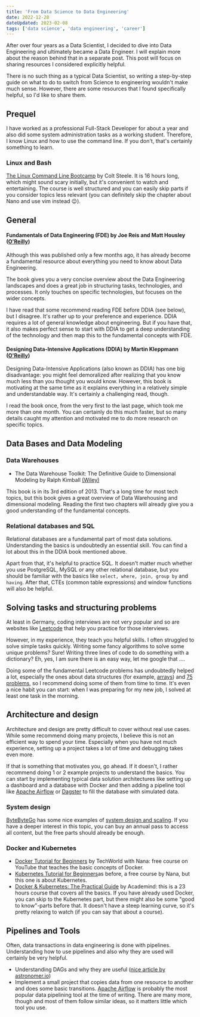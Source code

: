 ```yaml
---
title: 'From Data Science to Data Engineering'
date: 2022-12-28
dateUpdated: 2023-02-08
tags: ['data science', 'data engineering', 'career']
---
```


After over four years as a Data Scientist, I decided to dive into Data Engineering and ultimately became a Data Engineer. I will explain more about the reason behind that in a separate post. This post will focus on sharing resources I considered explicitly helpful.

There is no such thing as a typical Data Scientist, so writing a step-by-step guide on what to do to switch from Science to engineering wouldn't make much sense. However, there are some resources that I found specifically helpful, so I'd like to share them.

## Prequel

I have worked as a professional Full-Stack Developer for about a year and also did some system administration tasks as a working student. Therefore, I know Linux and how to use the command line. If you don't, that's certainly something to learn.

### Linux and Bash

[The Linux Command Line Bootcamp](https://www.udemy.com/course/the-linux-command-line-bootcamp/learn/lecture/26371502?start=0#overview) by Colt Steele. It is 16 hours long, which might sound scary initially, but it's convenient to watch and entertaining. The course is well structured and you can easily skip parts if you consider topics less relevant (you can definitely skip the chapter about Nano and use vim instead 😉).

## General

#### Fundamentals of Data Engineering (FDE) by Joe Reis and Matt Housley ([O'Reilly](https://www.oreilly.com/library/view/fundamentals-of-data/9781098108298/))

Although this was published only a few months ago, it has already become a fundamental resource about everything you need to know about Data Engineering.

The book gives you a very concise overview about the Data Engineering landscapes and does a great job in structuring tasks, technologies, and processes. It only touches on specific technologies, but focuses on the wider concepts.

I have read that some recommend reading FDE before DDIA (see below), but I disagree. It's rather up to your preference and experience. DDIA requires a lot of general knowledge about engineering. But if you have that, it also makes perfect sense to start with DDIA to get a deep understanding of the technology and then map this to the fundamental concepts with FDE.

#### Designing Data-Intensive Applications (DDIA) by Martin Kleppmann ([O'Reilly](https://learning.oreilly.com/library/view/-/9781491903063/))

Designing Data-Intensive Applications (also known as DDIA) has one big disadvantage: you might feel demoralized after realizing that you know much less than you thought you would know. However, this book is motivating at the same time as it explains everything in a relatively simple and understandable way. It's certainly a challenging read, though.

I read the book once, from the very first to the last page, which took me more than one month. You can certainly do this much faster, but so many details caught my attention and motivated me to do more research on specific topics.

## Data Bases and Data Modeling

### Data Warehouses

- The Data Warehouse Toolkit: The Definitive Guide to Dimensional Modeling by Ralph Kimball [(Wiley)](https://www.wiley.com/en-us/The+Data+Warehouse+Toolkit:+The+Definitive+Guide+to+Dimensional+Modeling,+3rd+Edition-p-9781118530801)

This book is in its 3rd edition of 2013. That's a long time for most tech topics, but this book gives a great overview of Data Warehousing and dimensional modeling. Reading the first two chapters will already give you a good understanding of the fundamental concepts.

### Relational databases and SQL

Relational databases are a fundamental part of most data solutions. Understanding the basics is undoubtedly an essential skill. You can find a lot about this in the DDIA book mentioned above.

Apart from that, it's helpful to practice SQL. It doesn't matter much whether you use PostgreSQL, MySQL or any other relational database, but you should be familiar with the basics like `select, where, join, group by` and `having`. After that, CTEs (common table expressions) and window functions will also be helpful.

## Solving tasks and structuring problems

At least in Germany, coding interviews are not very popular and so are websites like [Leetcode](https://www.leetcode.com) that help you practice for those interviews.

However, in my experience, they teach you helpful skills. I often struggled to solve simple tasks quickly. Writing some fancy algorithms to solve some unique problems? Sure! Writing three lines of code to do something with a dictionary? Eh, yes, I am sure there is an easy way, let me google that ....

Doing some of the fundamental Leetcode problems has undoubtedly helped a lot, especially the ones about data structures (for example, [arrays](https://leetcode.com/tag/array/)) and [75 problems](https://leetcode.com/discuss/general-discussion/460599/blind-75-leetcode-questions), so I recommend doing some of them from time to time. It's even a nice habit you can start: when I was preparing for my new job, I solved at least one task in the morning.

## Architecture and design

Architecture and design are pretty difficult to cover without real use cases. While some recommend doing many projects, I believe this is not an efficient way to spend your time. Especially when you have not much experience, setting up a project takes a lot of time and debugging takes even more.

If that is something that motivates you, go ahead. If it doesn't, I rather recommend doing 1 or 2 example projects to understand the basics. You can start by implementing typical data solution architectures like setting up a dashboard and a database with Docker and then adding a pipeline tool like [Apache Airflow](https://airflow.apache.org/) or [Dagster](https://dagster.io/) to fill the database with simulated data.

### System design

[ByteByteGo](https://bytebytego.com/) has some nice examples of [system design and scaling](https://bytebytego.com/courses/system-design-interview/scale-from-zero-to-millions-of-users). If you have a deeper interest in this topic, you can buy an annual pass to access all content, but the free parts should already be enough.

### Docker and Kubernetes

- [Docker Tutorial for Beginners](https://youtu.be/3c-iBn73dDE) by TechWorld with Nana: free course on YouTube that teaches the basic concepts of Docker.
- [Kubernetes Tutorial for Beginners](https://youtu.be/X48VuDVv0do)as before, a free course by Nana, but this one is about Kubernetes.
- [Docker & Kubernetes: The Practical Guide](https://www.udemy.com/course/docker-kubernetes-the-practical-guide/) by Academind: this is a 23 hours course that covers all the basics. If you have already used Docker, you can skip to the Kubernetes part, but there might also be some "good to know"-parts before that. It doesn't have a steep learning curve, so it's pretty relaxing to watch (if you can say that about a course).

## Pipelines and Tools

Often, data transactions in data engineering is done with pipelines. Understanding how to use pipelines and also why they are used will certainly be very helpful.

- Understanding DAGs and why they are useful ([nice article by astronomer.io](https://www.astronomer.io/blog/what-exactly-is-a-dag/))
- Implement a small project that copies data from one resource to another and does some basic transitions. [Apache Airflow](https://airflow.apache.org/) is probably the most popular data pipelining tool at the time of writing. There are many more, though and most of them follow similar ideas, so it matters little which tool you use.
